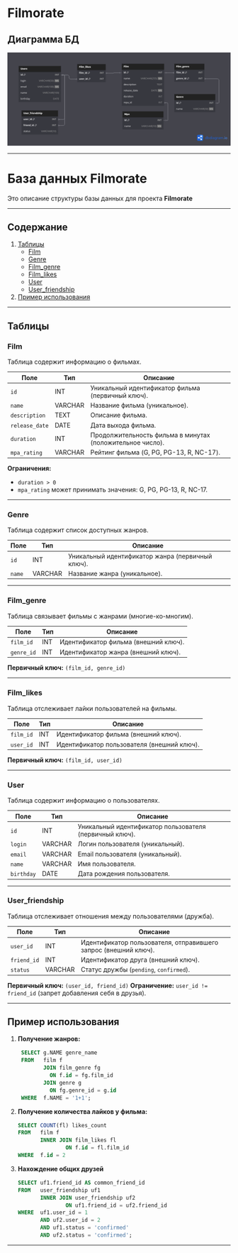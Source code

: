 # Filmorate
## Диаграмма БД

![Диграмма БД](/src/main/resources/diagram/DBD.png)

---

# **База данных Filmorate**

Это описание структуры базы данных для проекта **Filmorate**

---

## **Содержание**
1. [Таблицы](#таблицы)
    - [Film](#film)
    - [Genre](#genre)
    - [Film_genre](#film_genre)
    - [Film_likes](#film_likes)
    - [User](#user)
    - [User_friendship](#user_friendship)
2. [Пример использования](#пример-использования)

---

## **Таблицы**

### **Film**
Таблица содержит информацию о фильмах.

| Поле           | Тип     | Описание                                                  |
|----------------|---------|-----------------------------------------------------------|
| `id`           | INT     | Уникальный идентификатор фильма (первичный ключ).         |
| `name`         | VARCHAR | Название фильма (уникальное).                             |
| `description`  | TEXT    | Описание фильма.                                          |
| `release_date` | DATE    | Дата выхода фильма.                                       |
| `duration`     | INT     | Продолжительность фильма в минутах (положительное число). |
| `mpa_rating`   | VARCHAR | Рейтинг фильма (G, PG, PG-13, R, NC-17).                  |

**Ограничения:**
- `duration > 0`
- `mpa_rating` может принимать значения: G, PG, PG-13, R, NC-17.

---

### **Genre**
Таблица содержит список доступных жанров.

| Поле   | Тип     | Описание                                         |
|--------|---------|--------------------------------------------------|
| `id`   | INT     | Уникальный идентификатор жанра (первичный ключ). |
| `name` | VARCHAR | Название жанра (уникальное).                     |

---


### **Film_genre**
Таблица связывает фильмы с жанрами (многие-ко-многим).

| Поле       | Тип | Описание                             |
|------------|-----|--------------------------------------|
| `film_id`  | INT | Идентификатор фильма (внешний ключ). |
| `genre_id` | INT | Идентификатор жанра (внешний ключ).  |

**Первичный ключ:** `(film_id, genre_id)`

---

### **Film_likes**
Таблица отслеживает лайки пользователей на фильмы.

| Поле      | Тип | Описание                                   |
|-----------|-----|--------------------------------------------|
| `film_id` | INT | Идентификатор фильма (внешний ключ).       |
| `user_id` | INT | Идентификатор пользователя (внешний ключ). |

**Первичный ключ:** `(film_id, user_id)`

---

### **User**
Таблица содержит информацию о пользователях.

| Поле       | Тип     | Описание                                                |
|------------|---------|---------------------------------------------------------|
| `id`       | INT     | Уникальный идентификатор пользователя (первичный ключ). |
| `login`    | VARCHAR | Логин пользователя (уникальный).                        |
| `email`    | VARCHAR | Email пользователя (уникальный).                        |
| `name`     | VARCHAR | Имя пользователя.                                       |
| `birthday` | DATE    | Дата рождения пользователя.                             |

---

### **User_friendship**
Таблица отслеживает отношения между пользователями (дружба).

| Поле        | Тип     | Описание                                                        |
|-------------|---------|-----------------------------------------------------------------|
| `user_id`   | INT     | Идентификатор пользователя, отправившего запрос (внешний ключ). |
| `friend_id` | INT     | Идентификатор друга (внешний ключ).                             |
| `status`    | VARCHAR | Статус дружбы (`pending`, `confirmed`).                         |

**Первичный ключ:** `(user_id, friend_id)`
**Ограничение:** `user_id != friend_id` (запрет добавления себя в друзья).



---

## **Пример использования**

1. **Получение жанров:**
   ```sql
    SELECT g.NAME genre_name
    FROM   film f
           JOIN film_genre fg
             ON f.id = fg.film_id
           JOIN genre g
             ON fg.genre_id = g.id
    WHERE  f.NAME = '1+1';
   ```
2. **Получение количества лайков у фильма:** 
    ```sql
    SELECT COUNT(fl) likes_count
    FROM   film f
           INNER JOIN film_likes fl
                   ON f.id = fl.film_id
    WHERE  f.id = 2
    ```
3. **Нахождение общих друзей** 
    ```sql
    SELECT uf1.friend_id AS common_friend_id
    FROM   user_friendship uf1
           INNER JOIN user_friendship uf2
                   ON uf1.friend_id = uf2.friend_id
    WHERE  uf1.user_id = 1
           AND uf2.user_id = 2
           AND uf1.status = 'confirmed'
           AND uf2.status = 'confirmed';
    ```
---